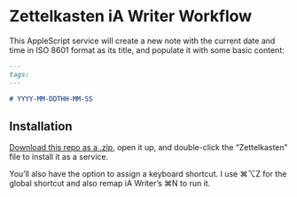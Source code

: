 # Zettelkasten iA Writer Workflow
This AppleScript service will create a new note with the current date and time
in ISO 8601 format as its title, and populate it with some basic content:

```md
---
tags:
---

# YYYY-MM-DDTHH-MM-SS

```

## Installation
[Download this repo as a
.zip](https://github.com/daneden/ia-writer-zettelkasten/archive/main.zip), open
it up, and double-click the “Zettelkasten” file to install it as a service.

You’ll also have the option to assign a keyboard shortcut. I use ⌘⌥Z for the
global shortcut and also remap iA Writer’s ⌘N to run it.
